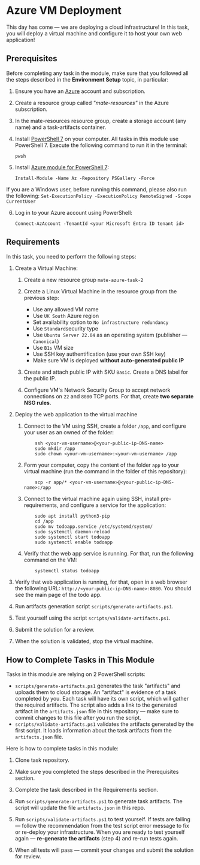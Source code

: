 # Azure VM Deployment

This day has come — we are deploying a cloud infrastructure! In this task, you will deploy a virtual machine and configure it to host your own web application! 

## Prerequisites

Before completing any task in the module, make sure that you followed all the steps described in the **Environment Setup** topic, in particular: 

1. Ensure you have an [Azure](https://azure.microsoft.com/en-us/free/) account and subscription.

2. Create a resource group called *"mate-resources"* in the Azure subscription.

3. In the mate-resources resource group, create a storage account (any name) and a task-artifacts container.

4. Install [PowerShell 7](https://learn.microsoft.com/en-us/powershell/scripting/install/installing-powershell?view=powershell-7.4) on your computer. All tasks in this module use PowerShell 7.
   Execute the following command to run it in the terminal: 
    ```
    pwsh
    ```

6. Install [Azure module for PowerShell 7](https://learn.microsoft.com/en-us/powershell/azure/install-azure-powershell?view=azps-11.3.0): 
    ```
    Install-Module -Name Az -Repository PSGallery -Force
    ```
If you are a Windows user, before running this command, please also run the following: 
    ```
    Set-ExecutionPolicy -ExecutionPolicy RemoteSigned -Scope CurrentUser
    ```

6. Log in to your Azure account using PowerShell:
    ```
    Connect-AzAccount -TenantId <your Microsoft Entra ID tenant id>
    ```
## Requirements

In this task, you need to perform the following steps: 

1. Create a Virtual Machine:

    1. Create a new resource group `mate-azure-task-2`

    2. Create a Linux Virtual Machine in the resource group from the previous step: 
        
        - Use any allowed VM name
        - Use `UK South` Azure region
        - Set availability option to `No infrastructure redundancy`
        - Use `Standard`security type 
        - Use `Ubuntu Server 22.04` as an operating system (publisher — `Canonical`)
        - Use `B1s` VM size 
        - Use SSH key authentification (use your own SSH key)
        - Make sure VM is deployed **without auto-generated public IP**

    3. Create and attach public IP with SKU `Basic`. Create a DNS label for the public IP. 

    4. Configure VM's Network Security Group to accept network connections on `22` and `8080` TCP ports. For that, create **two separate NSG rules**.

2. Deploy the web application to the virtual machine
    
    1. Connect to the VM using SSH, create a folder `/app`, and configure your user as an owned of the folder: 
        ```
            ssh <your-vm-username>@<your-public-ip-DNS-name>
            sudo mkdir /app 
            sudo chown <your-vm-username>:<your-vm-username> /app
        ```

    2. Form your computer, copy the content of the folder `app` to your virtual machine (run the command in the folder of this repository): 
        
        ```
            scp -r app/* <your-vm-username>@<your-public-ip-DNS-name>:/app
        ```

    3. Connect to the virtual machine again using SSH, install pre-requirements, and configure a service for the application:
        
        ```
            sudo apt install python3-pip
            cd /app
            sudo mv todoapp.service /etc/systemd/system/ 
            sudo systemctl daemon-reload
            sudo systemctl start todoapp
            sudo systemctl enable todoapp
        ```
    
    4. Verify that the web app service is running. For that, run the following command on the VM: 
        
        ```
            systemctl status todoapp
        ```

3. Verify that web application is running, for that, open in a web browser the following URL: `http://<your-public-ip-DNS-name>:8080`. You should see the main page of the todo app. 

4. Run artifacts generation script `scripts/generate-artifacts.ps1`.

5. Test yourself using the script `scripts/validate-artifacts.ps1`.

6. Submit the solution for a review.

7. When the solution is validated, stop the virtual machine.
   
## How to Complete Tasks in This Module 

Tasks in this module are relying on 2 PowerShell scripts: 

- `scripts/generate-artifacts.ps1` generates the task "artifacts" and uploads them to cloud storage. An "artifact" is evidence of a task completed by you. Each task will have its own script, which will gather the required artifacts. The script also adds a link to the generated artifact in the `artifacts.json` file in this repository — make sure to commit changes to this file after you run the script. 
- `scripts/validate-artifacts.ps1` validates the artifacts generated by the first script. It loads information about the task artifacts from the `artifacts.json` file.

Here is how to complete tasks in this module:

1. Clone task repository.

2. Make sure you completed the steps described in the Prerequisites section.

3. Complete the task described in the Requirements section.

4. Run `scripts/generate-artifacts.ps1` to generate task artifacts. The script will update the file `artifacts.json` in this repo. 

5. Run `scripts/validate-artifacts.ps1` to test yourself. If tests are failing — follow the recommendation from the test script error message to fix or re-deploy your infrastructure. When you are ready to test yourself again — **re-generate the artifacts** (step 4) and re-run tests again. 

6. When all tests will pass — commit your changes and submit the solution for review. 
